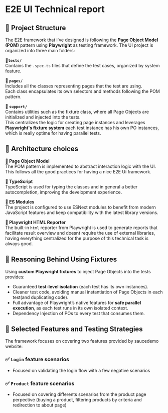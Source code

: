 
# E2E UI Technical report

## 📌 Project Structure

The E2E framework that i've  designed is following  the **Page Object Model (POM)** pattern using  **Playwright** as testing framework. The UI project is organized into three main folders:

**🔹`tests/`**  
  Contains the `.spec.ts` files that define the test cases, organized by system feature.  

**🔹 `pages/`**  
  Includes all the classes representing pages that the test are using.  
  Each class encapsulates its own selectors and methods following the POM pattern.

**🔹 `support/`**  
  Contains utilities such as the fixture class, where all Page Objects are initialized and injected into the tests.  
  This centralizes the logic for creating page instances and leverages **Playwright's fixture system** each test instance has his own PO instances, which is really optime for having parallel tests.

## 🧱 Architecture choices

**🔹 Page Object Model**  
  The POM pattern is implemented to abstract interaction logic with the UI. This follows all the good practices for having a nice E2E Ui framework.

**🔹 TypeScript**  
  TypeScript is used for  typing  the classes and in general a better autocompletion, improving the development experience.

**🔹 ES Modules**  
  The project is configured to use ESNext modules to benefit from modern JavaScript features and keep compatibility with the latest library versions.

**🔹 Playwright HTML Reporter**  
  The built-in `html` reporter from Playwright is used to generate reports that facilitate result overview and doesnt require the use of external libraries, having everything centralized for the purpose of this technical task is always good.

## 🎯 Reasoning Behind Using Fixtures

Using **custom Playwright fixtures** to inject Page Objects into the tests provides:

- Guaranteed **test-level isolation** (each test has its own instances).
- Cleaner test code, avoiding manual instantiation of Page Objects in each test(and duplicating code).
- Full advantage of Playwright’s native features for **safe parallel execution**, as each test runs in its own isolated context.
- Dependency Injection of POs to every test that consumes them.

## 🧪 Selected Features and Testing Strategies

The framework focuses on covering two features provided by saucedemo website:

### ✅ `Login` feature scenarios 

- Focused on validating the login flow with a few negative scenarios

### ✅ `Product` feature scenarios

- Focused on covering differents scenarios from the product page perpective (buying a product, filtering products by criteria and redirection to about page)
